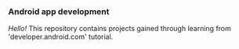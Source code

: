 ### Android app development
*Hello!*
This repository contains projects gained through learning from 'developer.android.com' tutorial. 
